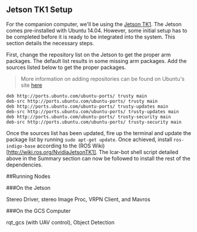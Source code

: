 ## Jetson TK1 Setup
For the companion computer, we'll be using the [Jetson TK1](https://developer.nvidia.com/embedded-computing). The Jetson comes pre-installed with Ubuntu 14.04. However, some initial setup has to be completed before it is ready to be integrated into the system. This section details the necessary steps.

First, change the repository list on the Jetson to get the proper arm packages. The default list results in some missing arm packages. Add the sources listed below to get the proper packages.

>More information on adding repositories can be found on Ubuntu's site [here](https://help.ubuntu.com/community/Repositories/Ubuntu)

```
deb http://ports.ubuntu.com/ubuntu-ports/ trusty main
deb-src http://ports.ubuntu.com/ubuntu-ports/ trusty main
deb http://ports.ubuntu.com/ubuntu-ports/ trusty-updates main
deb-src http://ports.ubuntu.com/ubuntu-ports/ trusty-updates main
deb http://ports.ubuntu.com/ubuntu-ports/ trusty-security main
deb-src http://ports.ubuntu.com/ubuntu-ports/ trusty-security main

```
Once the sources list has been updated, fire up the terminal and update the package list by running `sudo apt-get update`. Once achieved, install `ros-indigo-base` according to the (ROS Wiki)[http://wiki.ros.org/NvidiaJetsonTK1]. The lcar-bot shell script detailed above in the Summary section can now be followed to install the rest of the dependencies.



##Running Nodes

###On the Jetson

Stereo Driver, stereo Image Proc, VRPN Client, and Mavros

###On the GCS Computer

rqt_gcs (with UAV control), Object Detection
